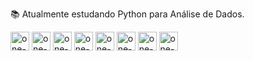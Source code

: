 📚 Atualmente estudando Python para Análise de Dados.
<div>
  <img align="center" alt="one-Pandas" height="30" widht="40" src="https://img.shields.io/badge/python-3670A0?style=for-the-badge&logo=python&logoColor=ffdd54" />
  <img align="center" alt="one-Pandas" height="30" widht="40" src="https://img.shields.io/badge/Pandas-2C2D72?style=for-the-badge&logo=pandas&logoColor=white" />
  <img align="center" alt="one-NumPy" height="30" widht="40" src="https://cdn.jsdelivr.net/gh/devicons/devicon/icons/numpy/numpy-original.svg" />
  <img align="center" alt="one-Selenium" height="30" widht="40" src="https://cdn.jsdelivr.net/gh/devicons/devicon/icons/selenium/selenium-original.svg" />
  <img align="center" alt="one-PostgreSQL" height="30" widht="40" src="https://cdn.jsdelivr.net/gh/devicons/devicon/icons/postgresql/postgresql-plain-wordmark.svg" />
  <img align="center" alt="one-Html5" height="30" widht="40" src="https://img.shields.io/badge/HTML5-E34F26?style=for-the-badge&logo=html5&logoColor=white" />
  <img align="center" alt="one-css3" height="30" widht="40" src="https://img.shields.io/badge/CSS3-1572B6?style=for-the-badge&logo=css3&logoColor=white" />
  <img align="center" alt="one-Js" height="30" widht="40" src="https://cdn.jsdelivr.net/gh/devicons/devicon/icons/javascript/javascript-original.svg" />
</div>
